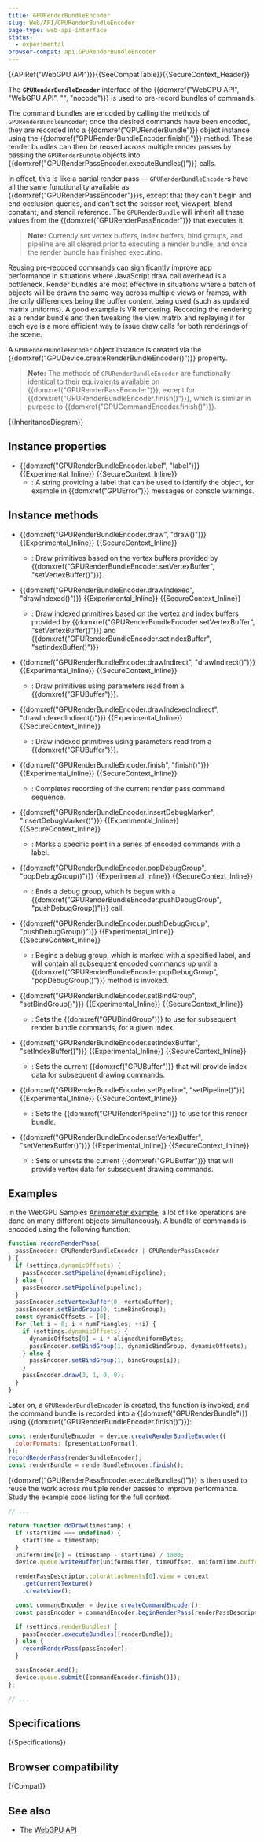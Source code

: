 ```yaml
---
title: GPURenderBundleEncoder
slug: Web/API/GPURenderBundleEncoder
page-type: web-api-interface
status:
  - experimental
browser-compat: api.GPURenderBundleEncoder
---
```


{{APIRef("WebGPU API")}}{{SeeCompatTable}}{{SecureContext_Header}}

The **`GPURenderBundleEncoder`** interface of the {{domxref("WebGPU API", "WebGPU API", "", "nocode")}} is used to pre-record bundles of commands.

The command bundles are encoded by calling the methods of `GPURenderBundleEncoder`; once the desired commands have been encoded, they are recorded into a {{domxref("GPURenderBundle")}} object instance using the {{domxref("GPURenderBundleEncoder.finish()")}} method. These render bundles can then be reused across multiple render passes by passing the `GPURenderBundle` objects into {{domxref("GPURenderPassEncoder.executeBundles()")}} calls.

In effect, this is like a partial render pass — `GPURenderBundleEncoder`s have all the same functionality available as {{domxref("GPURenderPassEncoder")}}s, except that they can't begin and end occlusion queries, and can't set the scissor rect, viewport, blend constant, and stencil reference. The `GPURenderBundle` will inherit all these values from the {{domxref("GPURenderPassEncoder")}} that executes it.

> **Note:** Currently set vertex buffers, index buffers, bind groups, and pipeline are all cleared prior to executing a render bundle, and once the render bundle has finished executing.

Reusing pre-recoded commands can significantly improve app performance in situations where JavaScript draw call overhead is a bottleneck. Render bundles are most effective in situations where a batch of objects will be drawn the same way across multiple views or frames, with the only differences being the buffer content being used (such as updated matrix uniforms). A good example is VR rendering. Recording the rendering as a render bundle and then tweaking the view matrix and replaying it for each eye is a more efficient way to issue draw calls for both renderings of the scene.

A `GPURenderBundleEncoder` object instance is created via the {{domxref("GPUDevice.createRenderBundleEncoder()")}} property.

> **Note:** The methods of `GPURenderBundleEncoder` are functionally identical to their equivalents available on {{domxref("GPURenderPassEncoder")}}, except for {{domxref("GPURenderBundleEncoder.finish()")}}, which is similar in purpose to {{domxref("GPUCommandEncoder.finish()")}}.

{{InheritanceDiagram}}

## Instance properties

- {{domxref("GPURenderBundleEncoder.label", "label")}} {{Experimental_Inline}} {{SecureContext_Inline}}
  - : A string providing a label that can be used to identify the object, for example in {{domxref("GPUError")}} messages or console warnings.

## Instance methods

- {{domxref("GPURenderBundleEncoder.draw", "draw()")}} {{Experimental_Inline}} {{SecureContext_Inline}}
  - : Draw primitives based on the vertex buffers provided by {{domxref("GPURenderBundleEncoder.setVertexBuffer", "setVertexBuffer()")}}.
- {{domxref("GPURenderBundleEncoder.drawIndexed", "drawIndexed()")}} {{Experimental_Inline}} {{SecureContext_Inline}}
  - : Draw indexed primitives based on the vertex and index buffers provided by {{domxref("GPURenderBundleEncoder.setVertexBuffer", "setVertexBuffer()")}} and {{domxref("GPURenderBundleEncoder.setIndexBuffer", "setIndexBuffer()")}}
- {{domxref("GPURenderBundleEncoder.drawIndirect", "drawIndirect()")}} {{Experimental_Inline}} {{SecureContext_Inline}}
  - : Draw primitives using parameters read from a {{domxref("GPUBuffer")}}.
- {{domxref("GPURenderBundleEncoder.drawIndexedIndirect", "drawIndexedIndirect()")}} {{Experimental_Inline}} {{SecureContext_Inline}}

  - : Draw indexed primitives using parameters read from a {{domxref("GPUBuffer")}}.

- {{domxref("GPURenderBundleEncoder.finish", "finish()")}} {{Experimental_Inline}} {{SecureContext_Inline}}

  - : Completes recording of the current render pass command sequence.

- {{domxref("GPURenderBundleEncoder.insertDebugMarker", "insertDebugMarker()")}} {{Experimental_Inline}} {{SecureContext_Inline}}
  - : Marks a specific point in a series of encoded commands with a label.
- {{domxref("GPURenderBundleEncoder.popDebugGroup", "popDebugGroup()")}} {{Experimental_Inline}} {{SecureContext_Inline}}
  - : Ends a debug group, which is begun with a {{domxref("GPURenderBundleEncoder.pushDebugGroup", "pushDebugGroup()")}} call.
- {{domxref("GPURenderBundleEncoder.pushDebugGroup", "pushDebugGroup()")}} {{Experimental_Inline}} {{SecureContext_Inline}}
  - : Begins a debug group, which is marked with a specified label, and will contain all subsequent encoded commands up until a {{domxref("GPURenderBundleEncoder.popDebugGroup", "popDebugGroup()")}} method is invoked.
- {{domxref("GPURenderBundleEncoder.setBindGroup", "setBindGroup()")}} {{Experimental_Inline}} {{SecureContext_Inline}}

  - : Sets the {{domxref("GPUBindGroup")}} to use for subsequent render bundle commands, for a given index.

- {{domxref("GPURenderBundleEncoder.setIndexBuffer", "setIndexBuffer()")}} {{Experimental_Inline}} {{SecureContext_Inline}}

  - : Sets the current {{domxref("GPUBuffer")}} that will provide index data for subsequent drawing commands.

- {{domxref("GPURenderBundleEncoder.setPipeline", "setPipeline()")}} {{Experimental_Inline}} {{SecureContext_Inline}}

  - : Sets the {{domxref("GPURenderPipeline")}} to use for this render bundle.

- {{domxref("GPURenderBundleEncoder.setVertexBuffer", "setVertexBuffer()")}} {{Experimental_Inline}} {{SecureContext_Inline}}
  - : Sets or unsets the current {{domxref("GPUBuffer")}} that will provide vertex data for subsequent drawing commands.

## Examples

In the WebGPU Samples [Animometer example](https://webgpu.github.io/webgpu-samples/samples/animometer), a lot of like operations are done on many different objects simultaneously. A bundle of commands is encoded using the following function:

```js
function recordRenderPass(
  passEncoder: GPURenderBundleEncoder | GPURenderPassEncoder
) {
  if (settings.dynamicOffsets) {
    passEncoder.setPipeline(dynamicPipeline);
  } else {
    passEncoder.setPipeline(pipeline);
  }
  passEncoder.setVertexBuffer(0, vertexBuffer);
  passEncoder.setBindGroup(0, timeBindGroup);
  const dynamicOffsets = [0];
  for (let i = 0; i < numTriangles; ++i) {
    if (settings.dynamicOffsets) {
      dynamicOffsets[0] = i * alignedUniformBytes;
      passEncoder.setBindGroup(1, dynamicBindGroup, dynamicOffsets);
    } else {
      passEncoder.setBindGroup(1, bindGroups[i]);
    }
    passEncoder.draw(3, 1, 0, 0);
  }
}
```

Later on, a `GPURenderBundleEncoder` is created, the function is invoked, and the command bundle is recorded into a {{domxref("GPURenderBundle")}} using {{domxref("GPURenderBundleEncoder.finish()")}}:

```js
const renderBundleEncoder = device.createRenderBundleEncoder({
  colorFormats: [presentationFormat],
});
recordRenderPass(renderBundleEncoder);
const renderBundle = renderBundleEncoder.finish();
```

{{domxref("GPURenderPassEncoder.executeBundles()")}} is then used to reuse the work across multiple render passes to improve performance. Study the example code listing for the full context.

```js
// ...

return function doDraw(timestamp) {
  if (startTime === undefined) {
    startTime = timestamp;
  }
  uniformTime[0] = (timestamp - startTime) / 1000;
  device.queue.writeBuffer(uniformBuffer, timeOffset, uniformTime.buffer);

  renderPassDescriptor.colorAttachments[0].view = context
    .getCurrentTexture()
    .createView();

  const commandEncoder = device.createCommandEncoder();
  const passEncoder = commandEncoder.beginRenderPass(renderPassDescriptor);

  if (settings.renderBundles) {
    passEncoder.executeBundles([renderBundle]);
  } else {
    recordRenderPass(passEncoder);
  }

  passEncoder.end();
  device.queue.submit([commandEncoder.finish()]);
};

// ...
```

## Specifications

{{Specifications}}

## Browser compatibility

{{Compat}}

## See also

- The [WebGPU API](/en-US/docs/Web/API/WebGPU_API)
